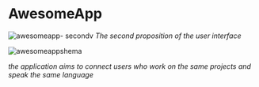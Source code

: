 # AwesomeApp

![awesomeapp- secondv](https://user-images.githubusercontent.com/33101796/38898464-65b88248-4295-11e8-9d5a-0b260cb98a54.JPG)
*The second proposition of the user interface*

![awesomeappshema](https://user-images.githubusercontent.com/33101796/38749708-e23c8ecc-3f52-11e8-8ce8-00bfe3de357b.png)

*the application aims to connect users who work on the same projects and speak the same language*
